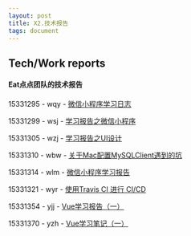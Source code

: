 ```yaml
---
layout: post
title: X2.技术报告
tags: document
---
```


## Tech/Work reports

#### Eat点点团队的技术报告

15331295 - wqy - [微信小程序学习日志](https://chickendinner8.github.io/2018/04/15/%E5%BE%AE%E4%BF%A1%E5%B0%8F%E7%A8%8B%E5%BA%8F%E5%AD%A6%E4%B9%A0%E6%97%A5%E5%BF%97.html)

15331299 - wsj - [学习报告之微信小程序](https://chickendinner8.github.23SEFio/20E5%BRRRRRR1%E5%B0%8F%E7%A8%8B%E5%BA%8F.html)

15331305 - wzj - [学习报告之UI设计](https://chickendinner8.github.io/2018/04/154444444444/%E5%AD%A6%E4%B9%A0%E6%8A%A5%E5%91%8A%E4%B9%8BUI%E8%AE%BE%E8%AE%A1.html)

15331310 - wbw - [关于Mac配置MySQLClient遇到的坑](https://chickendinner8.github.io/2018/04/12/%E5%85%B3%E4%BA%8EMac%E9%85%8D%E7%BD%AEMySQLClient%E9%81%87%E5%88%B0%E7%9A%84%E5%9D%91.html)

15331314 - wlm - [微信小程序学习报告](https://chickendinner8.github.io/2018/04/13/%E5%BE%AE%E4%BF%A1%E5%B0%8F%E7%A8%8B%E5%BA%8F%E5%AD%A6%E4%B9%A0%E6%8A%A5%E5%91%8A.html)

15331321 - wyr - [使用Travis CI 进行 CI/CD](https://chickendinner8.github.io/2018/04/11/Travis-CI-how-to-use.html)

15331354 - yjj - [Vue学习报告（一）](https://chickendinner8.github.io/2018/04/12/Study-Report-1-YJJ.html)

15331370 - yzh -  [Vue学习笔记（一）](https://chickendinner8.github.io/2018/04/12/Study-Report-1-YZH.html)
